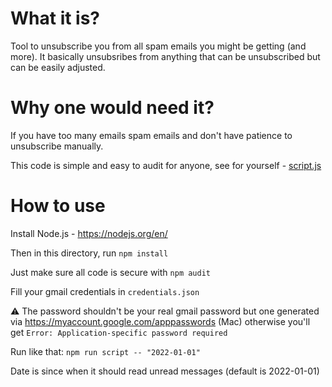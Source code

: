 # What it is?

Tool to unsubscribe you from all spam emails you might be getting (and more).
It basically unsubsribes from anything that can be unsubscribed but can be easily adjusted.

# Why one would need it? 

If you have too many emails spam emails and don't have patience to unsubscribe manually.

This code is simple and easy to audit for anyone, see for yourself - [script.js](./script.js)

# How to use

Install Node.js - https://nodejs.org/en/

Then in this directory, run `npm install`

Just make sure all code is secure with `npm audit`

Fill your gmail credentials in `credentials.json`

⚠️ The password shouldn't be your real gmail password but one generated via https://myaccount.google.com/apppasswords (Mac) otherwise you'll get `Error: Application-specific password required`

Run like that: `npm run script -- "2022-01-01"`

Date is since when it should read unread messages (default is 2022-01-01)
